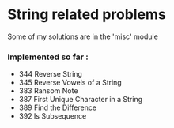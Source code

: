 # String related problems

Some of my solutions are in the 'misc' module

### Implemented so far :

- 344 Reverse String
- 345 Reverse Vowels of a String
- 383 Ransom Note
- 387 First Unique Character in a String
- 389 Find the Difference
- 392 Is Subsequence